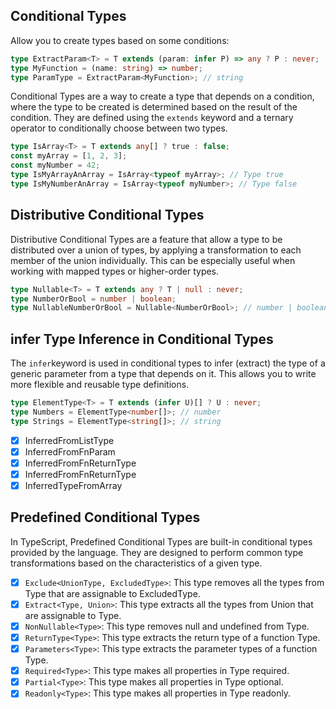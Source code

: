 
## Conditional Types


Allow you to create types based on some conditions:

```typescript
type ExtractParam<T> = T extends (param: infer P) => any ? P : never;
type MyFunction = (name: string) => number;
type ParamType = ExtractParam<MyFunction>; // string
```


Conditional Types are a way to create a type that depends on a condition, where the type to be created is determined based on the result of the condition. They are defined using the `extends` keyword and a ternary operator to conditionally choose between two types.

```typescript
type IsArray<T> = T extends any[] ? true : false;
const myArray = [1, 2, 3];
const myNumber = 42;
type IsMyArrayAnArray = IsArray<typeof myArray>; // Type true
type IsMyNumberAnArray = IsArray<typeof myNumber>; // Type false
```

## Distributive Conditional Types

Distributive Conditional Types are a feature that allow a type to be distributed over a union of types, by applying a transformation to each member of the union individually.
This can be especially useful when working with mapped types or higher-order types.

```typescript
type Nullable<T> = T extends any ? T | null : never;
type NumberOrBool = number | boolean;
type NullableNumberOrBool = Nullable<NumberOrBool>; // number | boolean | null
```

## infer Type Inference in Conditional Types

The `infer`keyword is used in conditional types to infer (extract) the type of a generic parameter from a type that depends on it. This allows you to write more flexible and reusable type definitions.

```typescript
type ElementType<T> = T extends (infer U)[] ? U : never;
type Numbers = ElementType<number[]>; // number
type Strings = ElementType<string[]>; // string
```

- [x] InferredFromListType
- [x] InferredFromFnParam
- [x] InferredFromFnReturnType
- [x] InferredFromFnReturnType
- [x] InferredTypeFromArray

## Predefined Conditional Types

In TypeScript, Predefined Conditional Types are built-in conditional types provided by the language. They are designed to perform common type transformations based on the characteristics of a given type.

- [x] `Exclude<UnionType, ExcludedType>`: This type removes all the types from Type that are assignable to ExcludedType.
- [x] `Extract<Type, Union>`: This type extracts all the types from Union that are assignable to Type.
- [x] `NonNullable<Type>`: This type removes null and undefined from Type.
- [x] `ReturnType<Type>`: This type extracts the return type of a function Type.
- [x] `Parameters<Type>`: This type extracts the parameter types of a function Type.
- [x] `Required<Type>`: This type makes all properties in Type required.
- [x] `Partial<Type>`: This type makes all properties in Type optional.
- [x] `Readonly<Type>`: This type makes all properties in Type readonly.